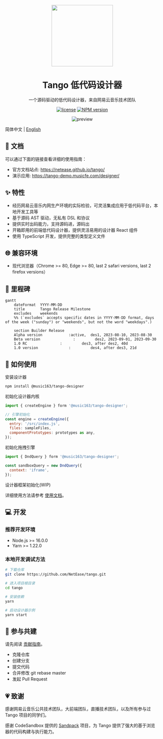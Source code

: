 <p align="center">
  <img width="200" src="https://p6.music.126.net/obj/wonDlsKUwrLClGjCm8Kx/30218210645/b186/3974/338b/2ddfa3cd042cf988ca452686552f8462.png" />
</p>

<h1 align="center">Tango 低代码设计器</h1>
<div align="center">

一个源码驱动的低代码设计器，来自网易云音乐技术团队

[![license](https://img.shields.io/badge/license-MIT-blue.svg)](https://github.com/NetEase/tango/blob/main/LICENSE)
[![NPM version](https://img.shields.io/npm/v/@music163/tango-designer.svg?style=flat-square)](http://npmjs.org/package/@music163/tango-designer)

<img src="https://p6.music.126.net/obj/wonDlsKUwrLClGjCm8Kx/30108735057/7ba9/dced/9ac3/420f6e04b371dd47de06e7d71142560d.gif" alt="preview" />

</div>

简体中文 | [English](/README.md)

## 📄 文档

可以通过下面的链接查看详细的使用指南：

- 官方文档站点: <https://netease.github.io/tango/>
- 演示应用: <https://tango-demo.musicfe.com/designer/>

## ✨ 特性

- 经历网易云音乐内网生产环境的实际检验，可灵活集成应用于低代码平台，本地开发工具等
- 基于源码 AST 驱动，无私有 DSL 和协议
- 提供实时出码能力，支持源码进，源码出
- 开箱即用的前端低代码设计器，提供灵活易用的设计器 React 组件
- 使用 TypeScript 开发，提供完整的类型定义文件

## 🌐 兼容环境

- 现代浏览器（Chrome >= 80, Edge >= 80, last 2 safari versions, last 2 firefox versions）

## 🎯 里程碑

```mermaid
gantt
    dateFormat  YYYY-MM-DD
    title       Tango Release Milestone
    excludes    weekends
    %% (`excludes` accepts specific dates in YYYY-MM-DD format, days of the week ("sunday") or "weekends", but not the word "weekdays".)

    section Builder Release
    Alpha version            :active,  des1, 2023-08-10, 2023-08-30
    Beta version               :         des2, 2023-09-01, 2023-09-30
    1.0 RC               :         des3, after des2, 40d
    1.0 version              :         des4, after des3, 21d
```

## 📄 如何使用

安装设计器

```bash
npm install @music163/tango-designer
```

初始化设计器内核

```js
import { createEngine } form '@music163/tango-designer';

// 引擎初始化
const engine = createEngine({
  entry: '/src/index.js',
  files: sampleFiles,
  componentPrototypes: prototypes as any,
});
```

初始化拖拽引擎

```js
import { DndQuery } form '@music163/tango-designer';

const sandboxQuery = new DndQuery({
  context: 'iframe',
});
```

设计器框架初始化(WIP)

详细使用方法请参考 [使用文档](https://netease.github.io/tango/)。

## 💻 开发

### 推荐开发环境

- Node.js >= 16.0.0
- Yarn >= 1.22.0

### 本地开发调试方法

```bash
# 下载仓库
git clone https://github.com/NetEase/tango.git

# 进入项目根目录
cd tango

# 安装依赖
yarn

# 启动设计器示例
yarn start
```

## 🤝 参与共建

请先阅读 [贡献指南](https://docs.github.com/en/get-started/quickstart/contributing-to-projects)。

- 克隆仓库
- 创建分支
- 提交代码
- 合并修改 git rebase master
- 发起 Pull Request

## 💗 致谢

感谢网易云音乐公共技术团队，大前端团队，直播技术团队，以及所有参与过 Tango 项目的同学们。

感谢 CodeSandbox 提供的 [Sandpack](https://sandpack.codesandbox.io/) 项目，为 Tango 提供了强大的基于浏览器的代码构建与执行能力。
